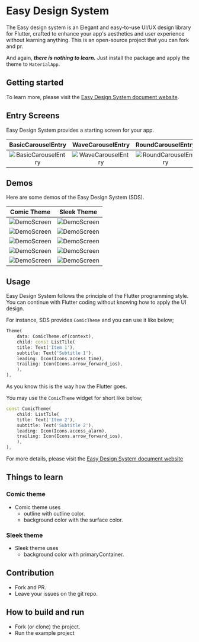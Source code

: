 # Easy Design System

The Easy design system is an Elegant and easy-to-use UI/UX design library for Flutter, crafted to enhance your app's aesthetics and user experience without learning anything. This is an open-source project that you can fork and pr.

And again, ***there is nothing to learn.*** Just install the package and apply the theme to `MaterialApp`.

## Getting started

To learn more, please visit the [Easy Design System document website](https://thruthesky.github.io/easy_design_system/).

## Entry Screens

Easy Design System provides a starting screen for your app.

| BasicCarouselEntry | WaveCarouselEntry | RoundCarouselEntry |
| :---: | :---: | :---: |
| ![BasicCarouselEntry](https://github.com/thruthesky/easy_design_system/blob/main/docs/images/basic_carousel_entry.jpg?raw=true)| ![WaveCarouselEntry](https://github.com/thruthesky/easy_design_system/blob/main/docs/images/wave_carousel_entry.jpg?raw=true)| ![RoundCarouselEntry](https://github.com/thruthesky/easy_design_system/blob/main/docs/images/round_carousel_entry.jpg?raw=true)|

## Demos

Here are some demos of the Easy Design System (SDS).

| Comic Theme   | Sleek Theme                                                |
| :---: | :---: | 
| ![DemoScreen](https://github.com/thruthesky/easy_design_system/blob/main/docs/images/demo.comic.home.screen.jpg?raw=true) |  ![DemoScreen](https://github.com/thruthesky/easy_design_system/blob/main/docs/images/demo.sleek.home.screen.jpg?raw=true) |
| ![DemoScreen](https://github.com/thruthesky/easy_design_system/blob/main/docs/images/demo.comic.login.screen.jpg?raw=true)| ![DemoScreen](https://github.com/thruthesky/easy_design_system/blob/main/docs/images/demo.sleek.login.screen.jpg?raw=true)|
| ![DemoScreen](https://github.com/thruthesky/easy_design_system/blob/main/docs/images/comic.widgets.tab_1.jpg?raw=true)| ![DemoScreen](https://github.com/thruthesky/easy_design_system/blob/main/docs/images/sleek.widgets.tab_1.jpg?raw=true) |
| ![DemoScreen](https://github.com/thruthesky/easy_design_system/blob/main/docs/images/comic.widgets.tab_2.jpg?raw=true)| ![DemoScreen](https://github.com/thruthesky/easy_design_system/blob/main/docs/images/sleek.widgets.tab_2.jpg?raw=true) |
| ![DemoScreen](https://github.com/thruthesky/easy_design_system/blob/main/docs/images/comic.widgets.tab_3.jpg?raw=true)| ![DemoScreen](https://github.com/thruthesky/easy_design_system/blob/main/docs/images/sleek.widgets.tab_3.jpg?raw=true) |


## Usage

Easy Design System follows the principle of the Flutter programming style. You can continue with Flutter coding without knowing how to apply the UI design.

For instance, SDS provides `ComicTheme` and you can use it like below;

```dart
Theme(
    data: ComicTheme.of(context),
    child: const ListTile(
    title: Text('Item 1'),
    subtitle: Text('Subtitle 1'),
    leading: Icon(Icons.access_time),
    trailing: Icon(Icons.arrow_forward_ios),
    ),
),
```

As you know this is the way how the Flutter goes.

You may use the `ComicTheme` widget for short like below;

```dart
const ComicTheme(
    child: ListTile(
    title: Text('Item 2'),
    subtitle: Text('Subtitle 2'),
    leading: Icon(Icons.access_alarm),
    trailing: Icon(Icons.arrow_forward_ios),
    ),
),
```

For more details, please visit the [Easy Design System document website](https://thruthesky.github.io/easy_design_system/)

## Things to learn

### Comic theme

- Comic theme uses
  - outline with outline color.
  - background color with the surface color.

### Sleek theme

- Sleek theme uses
  - background color with primaryContainer.


## Contribution

- Fork and PR.
- Leave your issues on the git repo.



## How to build and run


- Fork (or clone) the project.
- Run the example project
